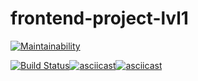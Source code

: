 # frontend-project-lvl1

[![Maintainability](https://api.codeclimate.com/v1/badges/169c1f19019aba0b5499/maintainability)](https://codeclimate.com/github/Kob0/frontend-project-lvl1/maintainability)

[![Build Status](https://travis-ci.org/Kob0/frontend-project-lvl1.svg?branch=master)](https://travis-ci.org/Kob0/frontend-project-lvl1)[![asciicast](https://asciinema.org/a/gex2BATmeuvtHtP5Qsv2RwU9G.svg)](https://asciinema.org/a/gex2BATmeuvtHtP5Qsv2RwU9G)[![asciicast](https://asciinema.org/a/XSkFz7bgj5SxyoPsfIl0PVI7j.svg)](https://asciinema.org/a/XSkFz7bgj5SxyoPsfIl0PVI7j)
